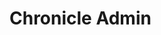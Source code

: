 # Chronicle Admin

<!--
// TODO - WHEN THE SETTINGS ARE IMPLEMENTED FLESH OUT THIS FILE
// TODO - UNCOMMENT LINE 52 in mkdocs.yml
When you select `Settings` on your Chronicle on Sawtooth deployment you are
presented with this screen:

![Sextant Deployment Chronicle on Sawtooth
Settings](../../images/sextant-deployments-chronicle-sawtooth-settings.png){.shadow}

// TODO - SCREEN CAPTURES USING CHROME FULL SCREEN ON MBP
// TODO - DESCRIBE SETTINGS TABS

There are XXX tabs each of which is described in detail below.

// TODO - DESCRIBE TABS

## TAB 1

This tab lets you ...

## TAB 2

This tab lets you ...
-->
